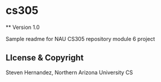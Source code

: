 # cs305
** Version 1.0

Sample readme for NAU CS305 repository module 6 project

## LIcense & Copyright 

Steven Hernandez, Northern Arizona University CS
